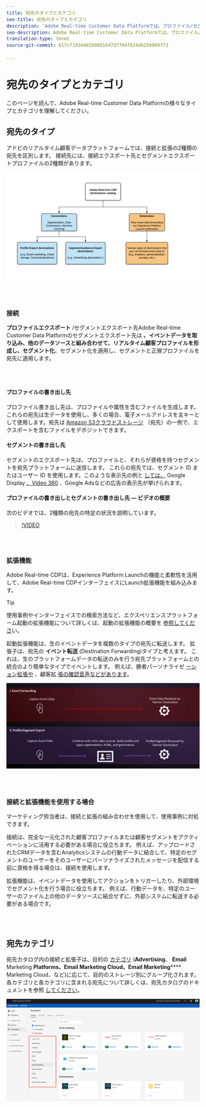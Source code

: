 ```yaml
---
title: 宛先のタイプとカテゴリ
seo-title: 宛先のタイプとカテゴリ
description: 'Adobe Real-time Customer Data Platformでは、プロファイル/セグメントエクスポート先はイベントデータを取得し、他のデータソースと組み合わせて、セグメント化を適用し、セグメントと適格なプロファイルをエクスポート先に適用します。 起動拡張機能は、生のイベントデータを複数のタイプの宛先に転送します。 '
seo-description: Adobe Real-time Customer Data Platformでは、プロファイル/セグメントエクスポート先はイベントデータを取得し、他のデータソースと組み合わせて、セグメント化を適用し、セグメントと適格なプロファイルをエクスポート先に適用します。 起動拡張機能は、生のイベントデータを複数のタイプの宛先に転送します。
translation-type: tm+mt
source-git-commit: 617cf1934402b9001647d7704fb24d6256069ff3

---
```



# 宛先のタイプとカテゴリ

このページを読んで、Adobe Real-time Customer Data Platformの様々なタイプとカテゴリを理解してください。

## 宛先のタイプ

アドビのリアルタイム顧客データプラットフォームでは、接続と拡張の2種類の宛先を区別します。 接続先には、接続エクスポート先とセグメントエクスポートプロファイルの2種類があります。

![宛先のタイプ](/help/rtcdp/destinations/assets/types-of-destinations.png)

<br> 

### 接続

**プロファイルエクスポート** /セグメントエクスポート先Adobe Real-time Customer Data Platformのセグメントエクスポート先は **、イベントデータを取り込み、他のデータソースと組み合わせて、リアルタイム顧客プロファイルを形成し、セグメント化**[](/help/profile/home.md)、セグメント化を適用し、セグメントと正規プロファイルを宛先に適用します。

<br> 

#### プロファイルの書き出し先

プロファイル書き出し先は、プロファイルや属性を含むファイルを生成します。これらの宛先は生データを使用し、多くの場合、電子メールアドレスを主キーとして使用します。宛先は [Amazon S3クラウドストレージ](/help/rtcdp/destinations/amazon-s3-destination.md) （宛先）の一例で、エクスポートを含むファイルをデポジットできます。

#### セグメントの書き出し先

セグメントのエクスポート先は、プロファイルと、それらが資格を持つセグメントを宛先プラットフォームに送信します。 これらの宛先では、セグメント ID またはユーザー ID を使用します。このような表示先の例と [しては、](/help/rtcdp/destinations/google-dv360-destination.md) Google Display [、Video 360](/help/rtcdp/destinations/google-ads-destination.md) 、Google Adsなどの広告の表示先が挙げられます。

#### プロファイルの書き出しとセグメントの書き出し先 — ビデオの概要

次のビデオでは、2種類の宛先の特定の状況を説明しています。

>[!VIDEO](https://video.tv.adobe.com/v/29707?quality=12)

<br> 

### 拡張機能

Adobe Real-time CDPは、Experience Platform Launchの機能と柔軟性を活用して、Adobe Real-time CDPインターフェイスにLaunch拡張機能を組み込みます。

>[!TIP]
>
>使用事例やインターフェイスでの検索方法など、エクスペリエンスプラットフォーム起動の拡張機能について詳しくは、起動の拡張機能の概要を [参照してくださ](/help/rtcdp/destinations/experience-platform-launch-extensions.md)い。

起動拡張機能は、生のイベントデータを複数のタイプの宛先に転送します。 拡張子は、宛先の **イベント転送** (Destination Forwarding)タイプと考えます。 これは、生のプラットフォームデータの転送のみを行う宛先プラットフォームとの統合のより簡単なタイプでイベントします。 例えば、勝者パーソナライゼ [ーション拡張や](/help/rtcdp/destinations/gainsight-extension.md) 、顧客拡 [張の確認音声などがあります](/help/rtcdp/destinations/confirmit-digital-feedback-extension.md)。

![エクスペリエンスプラットフォーム起動の拡張と他の宛先との比較](/help/rtcdp/destinations/assets/launch-and-other-destinations.png)

<br> 

### 接続と拡張機能を使用する場合

マーケティング担当者は、接続と拡張の組み合わせを使用して、使用事例に対処できます。

接続は、完全な一元化された顧客プロファイルまたは顧客セグメントをアクティベーションに活用する必要がある場合に役立ちます。 例えば、アップロードされたCRMデータを含むAnalyticsシステムの行動データに結合して、特定のセグメントのユーザーをそのユーザーにパーソナライズされたメッセージを配信する前に資格を得る場合は、接続を使用します。

拡張機能は、イベントデータを使用してアクションをトリガーしたり、外部環境でセグメント化を行う場合に役立ちます。 例えば、行動データを、特定のユーザーのファイル上の他のデータソースに結合せずに、外部システムに転送する必要がある場合です。

<br> 

## 宛先カテゴリ

宛先カタログ内の接続と拡張子は、目的の [カテゴリ](https://platform.adobe.com/destination/catalog) (**Advertising**、 **Email** Marketing **Platforms、Email Marketing Cloud、Email Marketing****** Marketing Cloud、など)に応じて、目的のストレージ別にグループ化されます。 各カテゴリと各カテゴリに含まれる宛先について詳しくは、宛先カタログのドキュメントを参照 [してください](/help/rtcdp/destinations/destinations-catalog.md)。

![宛先カテゴリ](/help/rtcdp/destinations/assets/destination-categories-menu.png)

